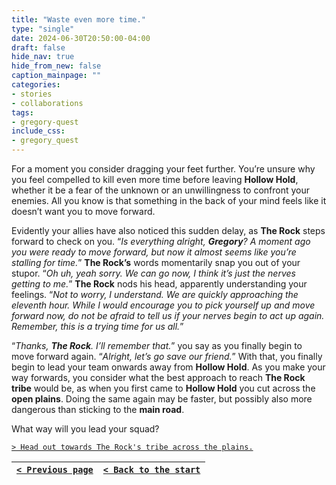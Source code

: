 ```yaml
---
title: "Waste even more time."
type: "single"
date: 2024-06-30T20:50:00-04:00
draft: false
hide_nav: true
hide_from_new: false
caption_mainpage: ""
categories:
- stories
- collaborations
tags:
- gregory-quest
include_css:
- gregory_quest
---
```


For a moment you consider dragging your feet further. You’re unsure why you feel compelled to kill even more time before leaving **Hollow Hold**, whether it be a fear of the unknown or an unwillingness to confront your enemies. All you know is that something in the back of your mind feels like it doesn’t want you to move forward.

Evidently your allies have also noticed this sudden delay, as **The Rock** steps forward to check on you. “*Is everything alright, **Gregory**? A moment ago you were ready to move forward, but now it almost seems like you’re stalling for time.*” **The Rock’s** words momentarily snap you out of your stupor. “*Oh uh, yeah sorry. We can go now, I think it’s just the nerves getting to me.*” **The Rock** nods his head, apparently understanding your feelings. “*Not to worry, I understand. We are quickly approaching the eleventh hour. While I would encourage you to pick yourself up and move forward now, do not be afraid to tell us if your nerves begin to act up again. Remember, this is a trying time for us all.*”

“*Thanks, **The Rock**. I’ll remember that.*” you say as you finally begin to move forward again. “*Alright, let’s go save our friend.*” With that, you finally begin to lead your team onwards away from **Hollow Hold**. As you make your way forwards, you consider what the best approach to reach **The Rock tribe** would be, as when you first came to **Hollow Hold** you cut across the **open plains**. Doing the same again may be faster, but possibly also more dangerous than sticking to the **main road**.

What way will you lead your squad?

[``> Head out towards The Rock's tribe across the plains.``](../134)

|[``< Previous page``](../132)|[``< Back to the start``](../)|
|---|---|